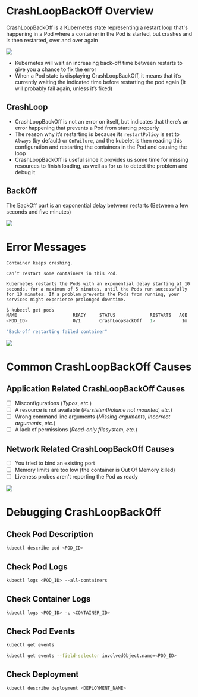 # CrashLoopBackOff Overview

CrashLoopBackOff is a Kubernetes state representing a restart loop that's happening in a Pod where a container in the Pod is started, but crashes and is then restarted, over and over again

![](https://github.com/JonmarCorpuz/SecondBrain/blob/main/Assets/More%20Assets/Screenshot%202024-12-16%20220824.png)

* Kubernetes will wait an increasing back-off time between restarts to give you a chance to fix the error
* When a Pod state is displaying CrashLoopBackOff, it means that it’s currently waiting the indicated time before restarting the pod again (It will probably fail again, unless it’s fixed)

## CrashLoop

* CrashLoopBackOff is not an error on itself, but indicates that there’s an error happening that prevents a Pod from starting properly
* The reason why it’s restarting is because its `restartPolicy` is set to `Always` (by default) or `OnFailure`, and the kubelet is then reading this configuration and restarting the containers in the Pod and causing the loop
* CrashLoopBackOff is useful since it provides us some time for missing resources to finish loading, as well as for us to detect the problem and debug it

## BackOff

The BackOff part is an exponential delay between restarts (Between a few seconds and five minutes)

![](https://github.com/JonmarCorpuz/SecondBrain/blob/main/Assets/Whitespace.png)

# Error Messages

```Text
Container keeps crashing.
```

```Text
Can’t restart some containers in this Pod.
```

```Text
Kubernetes restarts the Pods with an exponential delay starting at 10 seconds, for a maximum of 5 minutes, until the Pods run successfully for 10 minutes. If a problem prevents the Pods from running, your services might experience prolonged downtime.
```

```Bash
$ kubectl get pods
NAME                     READY     STATUS             RESTARTS   AGE
<POD_ID>                 0/1       CrashLoopBackOff   1>          1m
```

```Bash
"Back-off restarting failed container"
```

![](https://github.com/JonmarCorpuz/SecondBrain/blob/main/Assets/Whitespace.png)

# Common CrashLoopBackOff Causes

## Application Related CrashLoopBackOff Causes

- [ ] Misconfigurations (*Typos*, *etc.*)
- [ ] A resource is not available (*PersistentVolume not mounted*, *etc.*)
- [ ] Wrong command line arguments (*Missing arguments*, *Incorrect arguments*, *etc.*)
- [ ] A lack of permissions (*Read-only filesystem*, *etc.*)

## Network Related CrashLoopBackOff Causes

- [ ] You tried to bind an existing port
- [ ] Memory limits are too low (the container is Out Of Memory killed)
- [ ] Liveness probes aren't reporting the Pod as ready

![](https://github.com/JonmarCorpuz/SecondBrain/blob/main/Assets/Whitespace.png)

# Debugging CrashLoopBackOff

## Check Pod Description

```Bash
kubectl describe pod <POD_ID>
```

## Check Pod Logs

```Bash
kubectl logs <POD_ID> --all-containers
```

## Check Container Logs

```Bash
kubectl logs <POD_ID> -c <CONTAINER_ID>
```

## Check Pod Events

```Bash
kubectl get events
```

```Bash
kubectl get events --field-selector involvedObject.name=<POD_ID>
```

## Check Deployment

```Bash
kubectl describe deployment <DEPLOYMENT_NAME>
```

